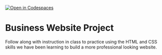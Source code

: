[![Open in Codespaces](https://classroom.github.com/assets/launch-codespace-2972f46106e565e64193e422d61a12cf1da4916b45550586e14ef0a7c637dd04.svg)](https://classroom.github.com/open-in-codespaces?assignment_repo_id=18521223)
# Business Website Project
Follow along with instruction in class to practice using the HTML and CSS skills we have been learning to build a more professional looking website.
